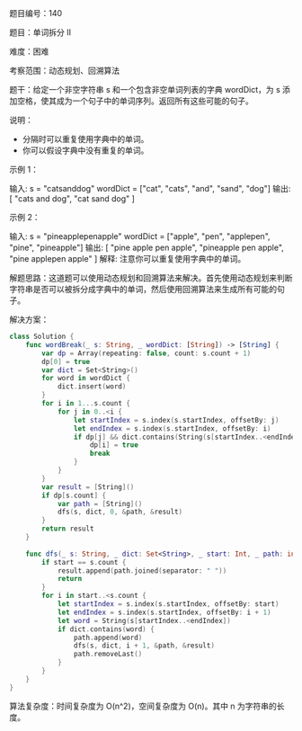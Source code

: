 题目编号：140

题目：单词拆分 II

难度：困难

考察范围：动态规划、回溯算法

题干：给定一个非空字符串 s 和一个包含非空单词列表的字典 wordDict，为 s 添加空格，使其成为一个句子中的单词序列。返回所有这些可能的句子。

说明：

- 分隔时可以重复使用字典中的单词。
- 你可以假设字典中没有重复的单词。

示例 1：

输入:
s = "catsanddog"
wordDict = ["cat", "cats", "and", "sand", "dog"]
输出:
[
  "cats and dog",
  "cat sand dog"
]

示例 2：

输入:
s = "pineapplepenapple"
wordDict = ["apple", "pen", "applepen", "pine", "pineapple"]
输出:
[
  "pine apple pen apple",
  "pineapple pen apple",
  "pine applepen apple"
]
解释: 注意你可以重复使用字典中的单词。

解题思路：这道题可以使用动态规划和回溯算法来解决。首先使用动态规划来判断字符串是否可以被拆分成字典中的单词，然后使用回溯算法来生成所有可能的句子。

解决方案：

```swift
class Solution {
    func wordBreak(_ s: String, _ wordDict: [String]) -> [String] {
        var dp = Array(repeating: false, count: s.count + 1)
        dp[0] = true
        var dict = Set<String>()
        for word in wordDict {
            dict.insert(word)
        }
        for i in 1...s.count {
            for j in 0..<i {
                let startIndex = s.index(s.startIndex, offsetBy: j)
                let endIndex = s.index(s.startIndex, offsetBy: i)
                if dp[j] && dict.contains(String(s[startIndex..<endIndex])) {
                    dp[i] = true
                    break
                }
            }
        }
        var result = [String]()
        if dp[s.count] {
            var path = [String]()
            dfs(s, dict, 0, &path, &result)
        }
        return result
    }
    
    func dfs(_ s: String, _ dict: Set<String>, _ start: Int, _ path: inout [String], _ result: inout [String]) {
        if start == s.count {
            result.append(path.joined(separator: " "))
            return
        }
        for i in start..<s.count {
            let startIndex = s.index(s.startIndex, offsetBy: start)
            let endIndex = s.index(s.startIndex, offsetBy: i + 1)
            let word = String(s[startIndex..<endIndex])
            if dict.contains(word) {
                path.append(word)
                dfs(s, dict, i + 1, &path, &result)
                path.removeLast()
            }
        }
    }
}
```

算法复杂度：时间复杂度为 O(n^2)，空间复杂度为 O(n)。其中 n 为字符串的长度。